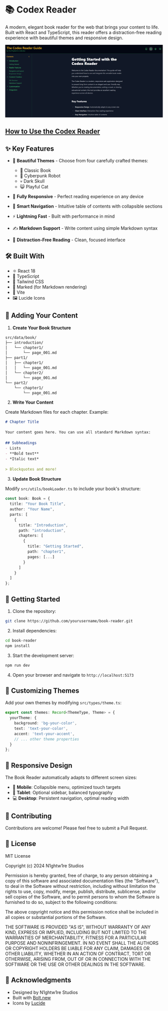 # 📚 Codex Reader

A modern, elegant book reader for the web that brings your content to life. Built with React and TypeScript, this reader offers a distraction-free reading experience with beautiful themes and responsive design.

![Codex Screenshot](https://github.com/n1ghtw1re/codex-reader/blob/main/codex_screenshot.png)

## [How to Use the Codex Reader](https://shiny-melba-5ae2da.netlify.app/)

## ✨ Key Features

- 🎨 **Beautiful Themes** - Choose from four carefully crafted themes:
  - 📖 Classic Book
  - 🤖 Cyberpunk Robot
  - 💀 Dark Skull
  - 😺 Playful Cat

- 📱 **Fully Responsive** - Perfect reading experience on any device
- 📑 **Smart Navigation** - Intuitive table of contents with collapsible sections
- ⚡ **Lightning Fast** - Built with performance in mind
- ✍️ **Markdown Support** - Write content using simple Markdown syntax
- 🎯 **Distraction-Free Reading** - Clean, focused interface

## 🛠️ Built With

- ⚛️ React 18
- 🔷 TypeScript
- 🎨 Tailwind CSS
- 📝 Marked (for Markdown rendering)
- 🎯 Vite
- 🖼️ Lucide Icons

## 📖 Adding Your Content

1. **Create Your Book Structure**

```
src/data/book/
├── introduction/
│   └── chapter1/
│       └── page_001.md
├── part1/
│   ├── chapter1/
│   │   └── page_001.md
│   └── chapter2/
│       └── page_001.md
└── part2/
    └── chapter1/
        └── page_001.md
```

2. **Write Your Content**

Create Markdown files for each chapter. Example:

```markdown
# Chapter Title

Your content goes here. You can use all standard Markdown syntax:

## Subheadings
- Lists
- **Bold text**
- *Italic text*

> Blockquotes and more!
```

3. **Update Book Structure**

Modify `src/utils/bookLoader.ts` to include your book's structure:

```typescript
const book: Book = {
  title: "Your Book Title",
  author: "Your Name",
  parts: [
    {
      title: "Introduction",
      path: "introduction",
      chapters: [
        {
          title: "Getting Started",
          path: "chapter1",
          pages: [...]
        }
      ]
    }
  ]
};
```

## 🚀 Getting Started

1. Clone the repository:
```bash
git clone https://github.com/yourusername/book-reader.git
```

2. Install dependencies:
```bash
cd book-reader
npm install
```

3. Start the development server:
```bash
npm run dev
```

4. Open your browser and navigate to `http://localhost:5173`

## 🎨 Customizing Themes

Add your own themes by modifying `src/types/theme.ts`:

```typescript
export const themes: Record<ThemeType, Theme> = {
  yourTheme: {
    background: 'bg-your-color',
    text: 'text-your-color',
    accent: 'text-your-accent',
    // ... other theme properties
  }
};
```

## 📱 Responsive Design

The Book Reader automatically adapts to different screen sizes:

- 📱 **Mobile**: Collapsible menu, optimized touch targets
- 📲 **Tablet**: Optional sidebar, balanced typography
- 💻 **Desktop**: Persistent navigation, optimal reading width

## 🤝 Contributing

Contributions are welcome! Please feel free to submit a Pull Request.

## 📄 License

MIT License

Copyright (c) 2024 N1ghtw1re Studios

Permission is hereby granted, free of charge, to any person obtaining a copy
of this software and associated documentation files (the "Software"), to deal
in the Software without restriction, including without limitation the rights
to use, copy, modify, merge, publish, distribute, sublicense, and/or sell
copies of the Software, and to permit persons to whom the Software is
furnished to do so, subject to the following conditions:

The above copyright notice and this permission notice shall be included in all
copies or substantial portions of the Software.

THE SOFTWARE IS PROVIDED "AS IS", WITHOUT WARRANTY OF ANY KIND, EXPRESS OR
IMPLIED, INCLUDING BUT NOT LIMITED TO THE WARRANTIES OF MERCHANTABILITY,
FITNESS FOR A PARTICULAR PURPOSE AND NONINFRINGEMENT. IN NO EVENT SHALL THE
AUTHORS OR COPYRIGHT HOLDERS BE LIABLE FOR ANY CLAIM, DAMAGES OR OTHER
LIABILITY, WHETHER IN AN ACTION OF CONTRACT, TORT OR OTHERWISE, ARISING FROM,
OUT OF OR IN CONNECTION WITH THE SOFTWARE OR THE USE OR OTHER DEALINGS IN THE
SOFTWARE.

## 🙏 Acknowledgments

- Designed by N1ghtw1re Studios
- Built with [Bolt.new](https://bolt.new)
- Icons by [Lucide](https://lucide.dev)
